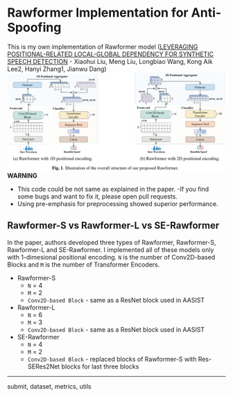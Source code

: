 # Rawformer Implementation for Anti-Spoofing
This is my own implementation of Rawformer model 
([LEVERAGING POSITIONAL-RELATED LOCAL-GLOBAL DEPENDENCY FOR SYNTHETIC SPEECH DETECTION](https://ieeexplore.ieee.org/stamp/stamp.jsp?arnumber=10096278&casa_token=L4sei6YM-tkAAAAA:JzMKfjLGfBcZZi7KbJ9peFECB0jbJF2iF4lllmIpjxGKbY2BuqM6XTEeWdq0NihkdeQv0TntIgA) - Xiaohui Liu, Meng Liu, Longbiao Wang, Kong Aik Lee2, Hanyi Zhang1, Jianwu Dang)  
![fig1](doc/fig1.png)  
__WARNING__  
- This code could be not same as explained in the paper. 
    -If you find some bugs and want to fix it, please open pull requests.  
- Using pre-emphasis for preprocessing showed superior performance.
  
## Rawformer-S vs Rawformer-L vs SE-Rawformer
In the paper, authors developed three types of Rawformer, Rawformer-S, Rawformer-L and SE-Rawformer. 
I implemented all of these models only with 1-dimesional positional encoding. 
`N` is the number of Conv2D-based Blocks and `M` is the number of Transformer Encoders.  
  
- Rawformer-S
    - `N` = 4
    - `M` = 2
    - `Conv2D-based Block` - same as a ResNet block used in AASIST
- Rawformer-L
    - `N` = 6
    - `M` = 3
    - `Conv2D-based Block` - same as a ResNet block used in AASIST
- SE-Rawformer
    - `N` = 4
    - `M` = 2
    - `Conv2D-based Block` - replaced blocks of Rawformer-S with Res-SERes2Net blocks for last three blocks
  
---

submit, dataset, metrics, utils